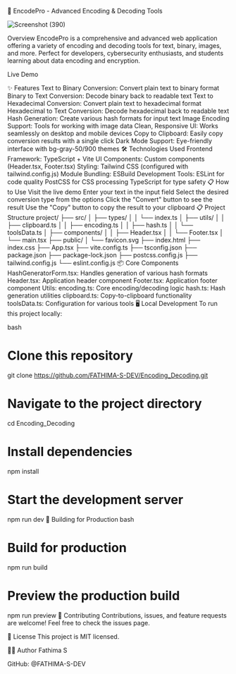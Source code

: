 🔐 EncodePro - Advanced Encoding & Decoding Tools

![Screenshot (390)](https://github.com/user-attachments/assets/2e28a3d8-a0ef-43ca-aed9-73bc3825fc2c)


Overview
EncodePro is a comprehensive and advanced web application offering a variety of encoding and decoding tools for text, binary, images, and more. Perfect for developers, cybersecurity enthusiasts, and students learning about data encoding and encryption.

Live Demo

✨ Features
Text to Binary Conversion: Convert plain text to binary format
Binary to Text Conversion: Decode binary back to readable text
Text to Hexadecimal Conversion: Convert plain text to hexadecimal format
Hexadecimal to Text Conversion: Decode hexadecimal back to readable text
Hash Generation: Create various hash formats for input text
Image Encoding Support: Tools for working with image data
Clean, Responsive UI: Works seamlessly on desktop and mobile devices
Copy to Clipboard: Easily copy conversion results with a single click
Dark Mode Support: Eye-friendly interface with bg-gray-50/900 themes
🛠️ Technologies Used
Frontend Framework: TypeScript + Vite
UI Components: Custom components (Header.tsx, Footer.tsx)
Styling: Tailwind CSS (configured with tailwind.config.js)
Module Bundling: ESBuild
Development Tools:
ESLint for code quality
PostCSS for CSS processing
TypeScript for type safety
📋 How to Use
Visit the live demo
Enter your text in the input field
Select the desired conversion type from the options
Click the "Convert" button to see the result
Use the "Copy" button to copy the result to your clipboard
📋 Project Structure
project/
├── src/
│   ├── types/
│   │   └── index.ts
│   ├── utils/
│   │   ├── clipboard.ts
│   │   ├── encoding.ts
│   │   ├── hash.ts
│   │   └── toolsData.ts
│   ├── components/
│   │   ├── Header.tsx
│   │   └── Footer.tsx
│   └── main.tsx
├── public/
│   └── favicon.svg
├── index.html
├── index.css
├── App.tsx
├── vite.config.ts
├── tsconfig.json
├── package.json
├── package-lock.json
├── postcss.config.js
├── tailwind.config.js
└── eslint.config.js
📦 Core Components
HashGeneratorForm.tsx: Handles generation of various hash formats
Header.tsx: Application header component
Footer.tsx: Application footer component
Utils:
encoding.ts: Core encoding/decoding logic
hash.ts: Hash generation utilities
clipboard.ts: Copy-to-clipboard functionality
toolsData.ts: Configuration for various tools
🖥️ Local Development
To run this project locally:

bash
# Clone this repository
git clone https://github.com/FATHIMA-S-DEV/Encoding_Decoding.git

# Navigate to the project directory
cd Encoding_Decoding

# Install dependencies
npm install

# Start the development server
npm run dev
🚀 Building for Production
bash
# Build for production
npm run build

# Preview the production build
npm run preview
🤝 Contributing
Contributions, issues, and feature requests are welcome! Feel free to check the issues page.

📝 License
This project is MIT licensed.

👩‍💻 Author
Fathima S

GitHub: @FATHIMA-S-DEV
